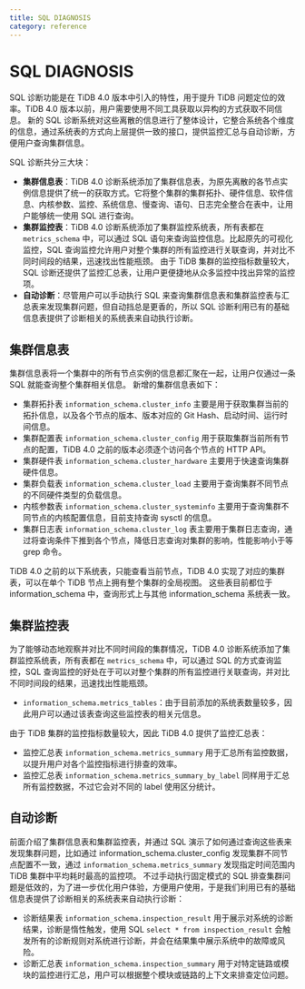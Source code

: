 ```yaml
---
title: SQL DIAGNOSIS
category: reference
---
```


# SQL DIAGNOSIS

SQL 诊断功能是在 TiDB 4.0 版本中引入的特性，用于提升 TiDB 问题定位的效率。TiDB 4.0 版本以前，用户需要使用不同工具获取以异构的方式获取不同信息。
新的 SQL 诊断系统对这些离散的信息进行了整体设计，它整合系统各个维度的信息，通过系统表的方式向上层提供一致的接口，提供监控汇总与自动诊断，方便用户查询集群信息。

SQL 诊断共分三大块：

* **集群信息表**：TiDB 4.0 诊断系统添加了集群信息表，为原先离散的各节点实例信息提供了统一的获取方式。它将整个集群的集群拓扑、硬件信息、软件信息、内核参数、监控、系统信息、慢查询、语句、日志完全整合在表中，让用户能够统一使用 SQL 进行查询。
* **集群监控表**：TiDB 4.0 诊断系统添加了集群监控系统表，所有表都在 `metrics_schema` 中，可以通过 SQL 语句来查询监控信息。比起原先的可视化监控，SQL 查询监控允许用户对整个集群的所有监控进行关联查询，并对比不同时间段的结果，迅速找出性能瓶颈。
由于 TiDB 集群的监控指标数量较大，SQL 诊断还提供了监控汇总表，让用户更便捷地从众多监控中找出异常的监控项。
* **自动诊断**：尽管用户可以手动执行 SQL 来查询集群信息表和集群监控表与汇总表来发现集群问题，但自动挡总是更香的，所以 SQL 诊断利用已有的基础信息表提供了诊断相关的系统表来自动执行诊断。

## 集群信息表

集群信息表将一个集群中的所有节点实例的信息都汇聚在一起，让用户仅通过一条 SQL 就能查询整个集群相关信息。
新增的集群信息表如下：

* 集群拓扑表 `information_schema.cluster_info` 主要是用于获取集群当前的拓扑信息，以及各个节点的版本、版本对应的 Git Hash、启动时间、运行时间信息。
* 集群配置表 `information_schema.cluster_config` 用于获取集群当前所有节点的配置，TiDB 4.0 之前的版本必须逐个访问各个节点的 HTTP API。
* 集群硬件表 `information_schema.cluster_hardware` 主要用于快速查询集群硬件信息。
* 集群负载表 `information_schema.cluster_load` 主要用于查询集群不同节点的不同硬件类型的负载信息。
* 内核参数表 `information_schema.cluster_systeminfo` 主要用于查询集群不同节点的内核配置信息，目前支持查询 sysctl 的信息。
* 集群日志表 `information_schema.cluster_log` 表主要用于集群日志查询，通过将查询条件下推到各个节点，降低日志查询对集群的影响，性能影响小于等 grep 命令。

TiDB 4.0 之前的以下系统表，只能查看当前节点，TiDB 4.0 实现了对应的集群表，可以在单个 TiDB 节点上拥有整个集群的全局视图。
这些表目前都位于 information_schema 中，查询形式上与其他 information_schema 系统表一致。

## 集群监控表

为了能够动态地观察并对比不同时间段的集群情况，TiDB 4.0 诊断系统添加了集群监控系统表，所有表都在 `metrics_schema` 中，可以通过 SQL 的方式查询监控，SQL 查询监控的好处在于可以对整个集群的所有监控进行关联查询，并对比不同时间段的结果，迅速找出性能瓶颈。

* `information_schema.metrics_tables`：由于目前添加的系统表数量较多，因此用户可以通过该表查询这些监控表的相关元信息。

由于 TiDB 集群的监控指标数量较大，因此 TiDB 4.0 提供了监控汇总表：

* 监控汇总表 `information_schema.metrics_summary` 用于汇总所有监控数据，以提升用户对各个监控指标进行排查的效率。
* 监控汇总表 `information_schema.metrics_summary_by_label` 同样用于汇总所有监控数据，不过它会对不同的 label 使用区分统计。

## 自动诊断

前面介绍了集群信息表和集群监控表，并通过 SQL 演示了如何通过查询这些表来发现集群问题，比如通过 information_schema.cluster_config 发现集群不同节点配置不一致，通过 `information_schema.metrics_summary` 发现指定时间范围内 TiDB 集群中平均耗时最高的监控项。
不过手动执行固定模式的 SQL 排查集群问题是低效的，为了进一步优化用户体验，方便用户使用，于是我们利用已有的基础信息表提供了诊断相关的系统表来自动执行诊断：

* 诊断结果表 `information_schema.inspection_result` 用于展示对系统的诊断结果，诊断是惰性触发，使用 SQL `select * from inspection_result` 会触发所有的诊断规则对系统进行诊断，并会在结果集中展示系统中的故障或风险。
* 诊断汇总表 `information_schema.inspection_summary` 用于对特定链路或模块的监控进行汇总，用户可以根据整个模块或链路的上下文来排查定位问题。
